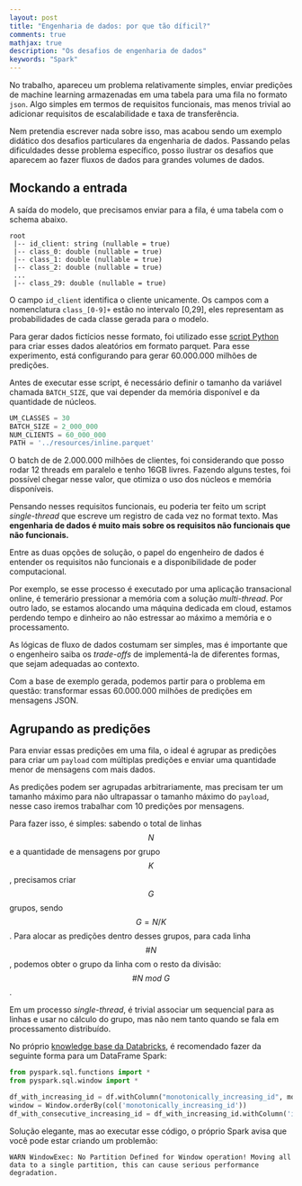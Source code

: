 ```yaml
---
layout: post
title: "Engenharia de dados: por que tão díficil?"
comments: true
mathjax: true
description: "Os desafios de engenharia de dados"
keywords: "Spark"
---
```


No trabalho, apareceu um problema relativamente simples, enviar predições de machine learning armazenadas em uma tabela para uma fila no formato `json`. Algo simples em termos de requisitos funcionais, mas menos trivial ao adicionar requisitos de escalabilidade e taxa de transferência.

Nem pretendia escrever nada sobre isso, mas acabou sendo um exemplo didático dos desafios particulares da engenharia de dados. Passando pelas dificuldades desse problema específico, posso ilustrar os desafios que aparecem ao fazer fluxos de dados para grandes volumes de dados.

## Mockando a entrada

A saída do modelo, que precisamos enviar para a fila, é uma tabela com o schema abaixo.

```
root
 |-- id_client: string (nullable = true)
 |-- class_0: double (nullable = true)
 |-- class_1: double (nullable = true)
 |-- class_2: double (nullable = true)
 ...
 |-- class_29: double (nullable = true)
```

O campo `id_client` identifica o cliente unicamente. Os campos com a nomenclatura `class_[0-9]+` estão no intervalo [0,29], eles representam as probabilidades de cada classe gerada para o modelo.

Para gerar dados fictícios nesse formato, foi utilizado esse [script Python](https://github.com/gdarruda/spark-demo/blob/main/python/fake_data.py) para criar esses dados aleatórios em formato parquet. Para esse experimento, está configurando para gerar 60.000.000 milhões de predições.

Antes de executar esse script, é necessário definir o tamanho da variável chamada `BATCH_SIZE`, que vai depender da memória disponível e da quantidade de núcleos.

```python
UM_CLASSES = 30
BATCH_SIZE = 2_000_000
NUM_CLIENTS = 60_000_000
PATH = '../resources/inline.parquet'
```

O batch de de 2.000.000 milhões de clientes, foi considerando que posso rodar 12 threads em paralelo e tenho 16GB livres. Fazendo alguns testes, foi possível chegar nesse valor, que otimiza o uso dos núcleos e memória disponíveis.

Pensando nesses requisitos funcionais, eu poderia ter feito um script *single-thread* que escreve um registro de cada vez no format texto. Mas **engenharia de dados é muito mais sobre os requisitos não funcionais que não funcionais.**

Entre as duas opções de solução, o papel do engenheiro de dados é entender os requisitos não funcionais e a disponibilidade de poder computacional.

Por exemplo, se esse processo é executado por uma aplicação transacional online, é temerário pressionar a memória com a solução *multi-thread*. Por outro lado, se estamos alocando uma máquina dedicada em cloud, estamos perdendo tempo e dinheiro ao não estressar ao máximo a memória e o processamento.

As lógicas de fluxo de dados costumam ser simples, mas é importante que o engenheiro saiba os *trade-offs*  de implementá-la de diferentes formas, que sejam adequadas ao contexto.

Com a base de exemplo gerada, podemos partir para o problema em questão: transformar essas 60.000.000 milhões de predições em mensagens JSON.

## Agrupando as predições

Para enviar essas predições em uma fila, o ideal é agrupar as predições para criar um `payload` com múltiplas predições e enviar uma quantidade menor de mensagens com mais dados.

As predições podem ser agrupadas arbitrariamente, mas precisam ter um tamanho máximo para não ultrapassar o tamanho máximo do `payload`, nesse caso iremos trabalhar com 10 predições por mensagens.

Para fazer isso, é simples: sabendo o total de linhas $$N$$ e a quantidade de mensagens por grupo $$K$$, precisamos criar $$G$$ grupos, sendo $$G=N/K$$. Para alocar as predições dentro desses grupos, para cada linha $$\#N$$, podemos obter o grupo da linha com o resto da divisão: $$\#N \ mod \ G$$.

Em um processo *single-thread*, é trivial associar um sequencial para as linhas e usar no cálculo do grupo, mas não nem tanto quando se fala em processamento distribuído.

No próprio [knowledge base da Databricks](https://kb.databricks.com/en_US/sql/gen-unique-increasing-values), é recomendado fazer da seguinte forma para um DataFrame Spark:

```python
from pyspark.sql.functions import *
from pyspark.sql.window import *

df_with_increasing_id = df.withColumn("monotonically_increasing_id", monotonically_increasing_id())
window = Window.orderBy(col('monotonically_increasing_id'))
df_with_consecutive_increasing_id = df_with_increasing_id.withColumn('increasing_id', row_number().over(window))
```

Solução elegante, mas ao executar esse código, o próprio Spark avisa que você pode estar criando um problemão:

```
WARN WindowExec: No Partition Defined for Window operation! Moving all data to a single partition, this can cause serious performance degradation.
```

